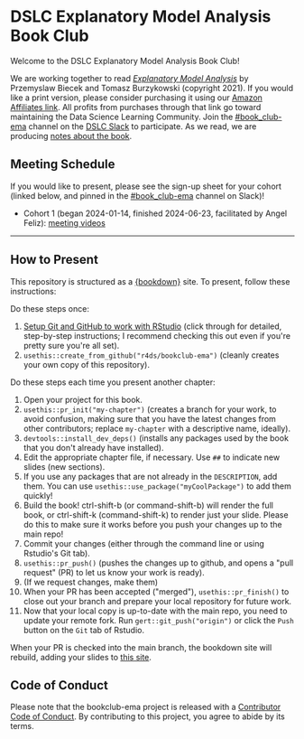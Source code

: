 # DSLC Explanatory Model Analysis Book Club

Welcome to the DSLC Explanatory Model Analysis Book Club!

We are working together to read [_Explanatory Model Analysis_](https://ema.drwhy.ai/) by Przemyslaw Biecek and Tomasz Burzykowski (copyright 2021).
If you would like a print version, please consider purchasing it using our [Amazon Affiliates link](https://www.routledge.com/Explanatory-Model-Analysis-Explore-Explain-and-Examine-Predictive-Models/Biecek-Burzykowski/p/book/9780367135591). All profits from purchases through that link go toward maintaining the Data Science Learning Community.
Join the [#book_club-ema](https://dslcio.slack.com/archives/C069Y0UDYU9) channel on the [DSLC Slack](https://dslc.io/join) to participate.
As we read, we are producing [notes about the book](https://dslc.io/ema).

## Meeting Schedule

If you would like to present, please see the sign-up sheet for your cohort (linked below, and pinned in the [#book_club-ema](https://dslcio.slack.com/archives/C069Y0UDYU9) channel on Slack)!

- Cohort 1 (began 2024-01-14, finished 2024-06-23, facilitated by Angel Feliz): [meeting videos](https://www.youtube.com/playlist?list=PL3x6DOfs2NGi2hzcx-pjw4Ds5EednfnTK)

<hr>


## How to Present

This repository is structured as a [{bookdown}](https://CRAN.R-project.org/package=bookdown) site.
To present, follow these instructions:

Do these steps once:

1. [Setup Git and GitHub to work with RStudio](https://github.com/r4ds/bookclub-setup) (click through for detailed, step-by-step instructions; I recommend checking this out even if you're pretty sure you're all set).
2. `usethis::create_from_github("r4ds/bookclub-ema")` (cleanly creates your own copy of this repository).

Do these steps each time you present another chapter:

1. Open your project for this book.
2. `usethis::pr_init("my-chapter")` (creates a branch for your work, to avoid confusion, making sure that you have the latest changes from other contributors; replace `my-chapter` with a descriptive name, ideally).
3. `devtools::install_dev_deps()` (installs any packages used by the book that you don't already have installed).
4. Edit the appropriate chapter file, if necessary. Use `##` to indicate new slides (new sections).
5. If you use any packages that are not already in the `DESCRIPTION`, add them. You can use `usethis::use_package("myCoolPackage")` to add them quickly!
6. Build the book! ctrl-shift-b (or command-shift-b) will render the full book, or ctrl-shift-k (command-shift-k) to render just your slide. Please do this to make sure it works before you push your changes up to the main repo!
7. Commit your changes (either through the command line or using Rstudio's Git tab).
8. `usethis::pr_push()` (pushes the changes up to github, and opens a "pull request" (PR) to let us know your work is ready).
9. (If we request changes, make them)
10. When your PR has been accepted ("merged"), `usethis::pr_finish()` to close out your branch and prepare your local repository for future work.
11. Now that your local copy is up-to-date with the main repo, you need to update your remote fork. Run `gert::git_push("origin")` or click the `Push` button on the `Git` tab of Rstudio.

When your PR is checked into the main branch, the bookdown site will rebuild, adding your slides to [this site](https://dslc.io/ema).


## Code of Conduct

Please note that the bookclub-ema project is released with a [Contributor Code of Conduct](https://contributor-covenant.org/version/2/1/CODE_OF_CONDUCT.html). By contributing to this project, you agree to abide by its terms.
